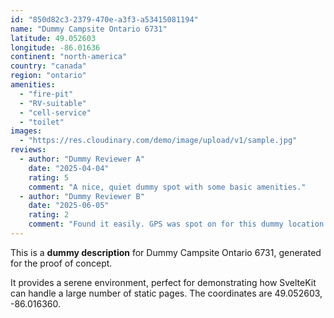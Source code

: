 ```yaml
---
id: "850d82c3-2379-470e-a3f3-a53415081194"
name: "Dummy Campsite Ontario 6731"
latitude: 49.052603
longitude: -86.01636
continent: "north-america"
country: "canada"
region: "ontario"
amenities:
  - "fire-pit"
  - "RV-suitable"
  - "cell-service"
  - "toilet"
images:
  - "https://res.cloudinary.com/demo/image/upload/v1/sample.jpg"
reviews:
  - author: "Dummy Reviewer A"
    date: "2025-04-04"
    rating: 5
    comment: "A nice, quiet dummy spot with some basic amenities."
  - author: "Dummy Reviewer B"
    date: "2025-06-05"
    rating: 2
    comment: "Found it easily. GPS was spot on for this dummy location."
---
```


This is a **dummy description** for Dummy Campsite Ontario 6731, generated for the proof of concept.

It provides a serene environment, perfect for demonstrating how SvelteKit can handle a large number of static pages. The coordinates are 49.052603, -86.016360.
